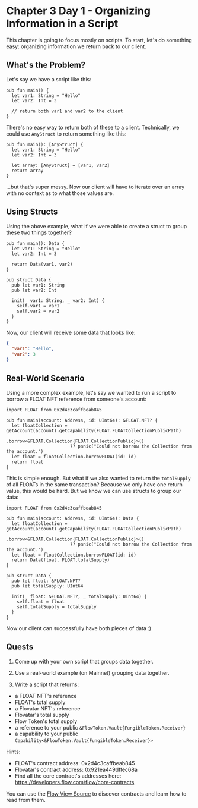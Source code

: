 # Chapter 3 Day 1 - Organizing Information in a Script

This chapter is going to focus mostly on scripts. To start, let's do something easy: organizing information we return back to our client.

## What's the Problem?

Let's say we have a script like this:

```cadence
pub fun main() {
  let var1: String = "Hello"
  let var2: Int = 3

  // return both var1 and var2 to the client
}
```

There's no easy way to return both of these to a client. Technically, we could use `AnyStruct` to return something like this:

```cadence
pub fun main(): [AnyStruct] {
  let var1: String = "Hello"
  let var2: Int = 3

  let array: [AnyStruct] = [var1, var2]
  return array
}
```

...but that's super messy. Now our client will have to iterate over an array with no context as to what those values are.

## Using Structs

Using the above example, what if we were able to create a struct to group these two things together?

```cadence
pub fun main(): Data {
  let var1: String = "Hello"
  let var2: Int = 3

  return Data(var1, var2)
}

pub struct Data {
  pub let var1: String
  pub let var2: Int

  init(_ var1: String, _ var2: Int) {
    self.var1 = var1
    self.var2 = var2
  }
}
```

Now, our client will receive some data that looks like:

```json
{
  "var1": "Hello",
  "var2": 3
}
```

## Real-World Scenario

Using a more complex example, let's say we wanted to run a script to borrow a FLOAT NFT reference from someone's account:

```cadence
import FLOAT from 0x2d4c3caffbeab845

pub fun main(account: Address, id: UInt64): &FLOAT.NFT? {
  let floatCollection = getAccount(account).getCapability(FLOAT.FLOATCollectionPublicPath)
                        .borrow<&FLOAT.Collection{FLOAT.CollectionPublic}>()
                        ?? panic("Could not borrow the Collection from the account.")
  let float = floatCollection.borrowFLOAT(id: id)
  return float
}
```

This is simple enough. But what if we also wanted to return the `totalSupply` of all FLOATs in the same transaction? Because we only have one return value, this would be hard. But we know we can use structs to group our data:

```cadence
import FLOAT from 0x2d4c3caffbeab845

pub fun main(account: Address, id: UInt64): Data {
  let floatCollection = getAccount(account).getCapability(FLOAT.FLOATCollectionPublicPath)
                        .borrow<&FLOAT.Collection{FLOAT.CollectionPublic}>()
                        ?? panic("Could not borrow the Collection from the account.")
  let float = floatCollection.borrowFLOAT(id: id)
  return Data(float, FLOAT.totalSupply)
}

pub struct Data {
  pub let float: &FLOAT.NFT?
  pub let totalSupply: UInt64

  init(_ float: &FLOAT.NFT?, _ totalSupply: UInt64) {
    self.float = float
    self.totalSupply = totalSupply
  }
}
```

Now our client can successfully have both pieces of data :)

## Quests

1. Come up with your own script that groups data together.

2. Use a real-world example (on Mainnet) grouping data together.

3. Write a script that returns:
- a FLOAT NFT's reference
- FLOAT's total supply
- a Flovatar NFT's reference
- Flovatar's total supply
- Flow Token's total supply
- a reference to your public `&FlowToken.Vault{FungibleToken.Receiver}`
- a capability to your public `Capability<&FlowToken.Vault{FungibleToken.Receiver}>`

Hints:
- FLOAT's contract address: 0x2d4c3caffbeab845
- Flovatar's contract address: 0x921ea449dffec68a
- Find all the core contract's addresses here: https://developers.flow.com/flow/core-contracts

You can use the <a href="https://flow-view-source.com/">Flow View Source</a> to discover contracts and learn how to read from them.